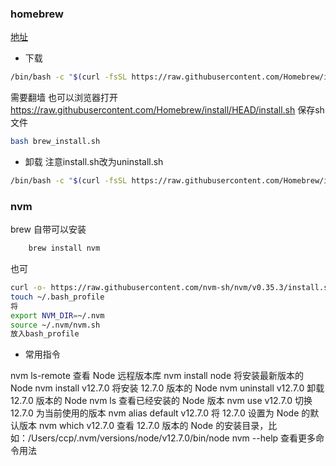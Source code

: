 ### homebrew
[地址](https://brew.sh/)

- 下载

```bash
/bin/bash -c "$(curl -fsSL https://raw.githubusercontent.com/Homebrew/install/HEAD/install.sh)"
```
需要翻墙
也可以浏览器打开
https://raw.githubusercontent.com/Homebrew/install/HEAD/install.sh 
保存sh文件

```bash
bash brew_install.sh
```

- 卸载
注意install.sh改为uninstall.sh

```bash
/bin/bash -c "$(curl -fsSL https://raw.githubusercontent.com/Homebrew/install/HEAD/uninstall.sh)"
```


### nvm

brew 自带可以安装

```bash
    brew install nvm
```

也可
```bash
curl -o- https://raw.githubusercontent.com/nvm-sh/nvm/v0.35.3/install.sh | bash
touch ~/.bash_profile 
将
export NVM_DIR=~/.nvm
source ~/.nvm/nvm.sh
放入bash_profile

```



- 常用指令
  
nvm ls-remote  查看 Node 远程版本库
nvm install node  将安装最新版本的 Node
nvm install v12.7.0  将安装 12.7.0 版本的 Node
nvm uninstall v12.7.0  卸载 12.7.0 版本的 Node
nvm ls  查看已经安装的 Node 版本
nvm use v12.7.0 切换 12.7.0 为当前使用的版本
nvm alias default v12.7.0 将 12.7.0 设置为 Node 的默认版本
nvm which v12.7.0 查看 12.7.0 版本的 Node 的安装目录，比如：/Users/ccp/.nvm/versions/node/v12.7.0/bin/node
nvm --help  查看更多命令用法



